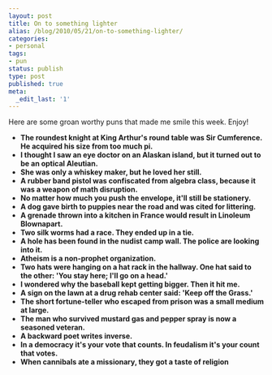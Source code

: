 ```yaml
---
layout: post
title: On to something lighter
alias: /blog/2010/05/21/on-to-something-lighter/
categories:
- personal
tags:
- pun
status: publish
type: post
published: true
meta:
  _edit_last: '1'
---
```

Here are some groan worthy puns that made me smile this week. Enjoy!

 * <strong> The roundest knight at King Arthur's round table was Sir Cumference.  He acquired his size from too much pi.</strong>
 * <strong>I thought I saw an eye doctor on an Alaskan island, but it turned  out to be an optical Aleutian.</strong>
 * <strong> She was only a whiskey maker, but he loved her still.</strong>
 * <strong> A rubber band pistol was confiscated from algebra class, because it was a weapon of math disruption.</strong>
 * <strong> No matter how much you push the envelope, it'll still be stationery.</strong>
 * <strong> A dog gave birth to puppies near the road and was cited for  littering.</strong>
 * <strong> A grenade thrown into a kitchen in France would result in Linoleum Blownapart.</strong>
 * <strong> Two silk worms had a race. They ended up in a tie.</strong>
 * <strong> A hole has been found in the nudist camp wall. The police are  looking into it.</strong>
 * <strong> Atheism is a non-prophet organization.</strong>
 * <strong> Two hats were hanging on a hat rack in the hallway. One hat said to the other: 'You stay here; I'll go on a head.'</strong>
 * <strong> I wondered why the baseball kept getting bigger. Then it hit me.</strong>
 * <strong> A sign on the lawn at a drug rehab center said: 'Keep off the  Grass.'</strong>
 * <strong> The short fortune-teller who escaped from prison was a small medium at large.</strong>
 * <strong> The man who survived mustard gas and pepper spray is now a seasoned veteran.</strong>
 * <strong> A backward poet writes inverse.</strong>
 * <strong> In a democracy it's your vote that counts. In feudalism it's your count that votes.</strong>
 * <strong> When cannibals ate a missionary, they got a taste of religion </strong>
